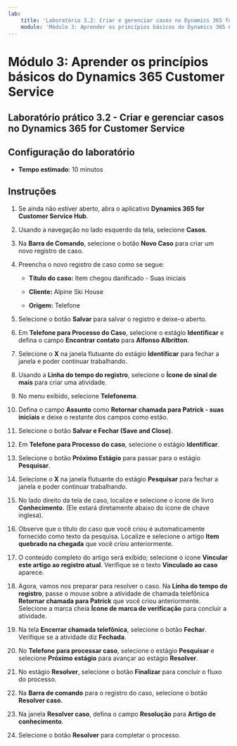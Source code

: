 ```yaml
---
lab:
    title: 'Laboratório 3.2: Criar e gerenciar casos no Dynamics 365 for Customer Service'
    module: 'Módulo 3: Aprender os princípios básicos do Dynamics 365 Customer Service'
---
```


Módulo 3: Aprender os princípios básicos do Dynamics 365 Customer Service
========================

## Laboratório prático 3.2 - Criar e gerenciar casos no Dynamics 365 for Customer Service

## Configuração do laboratório

  - **Tempo estimado**: 10 minutos

## Instruções

1. Se ainda não estiver aberto, abra o aplicativo **Dynamics 365 for Customer Service Hub**. 

2. Usando a navegação no lado esquerdo da tela, selecione **Casos**. 

3. Na **Barra de Comando**, selecione o botão **Novo Caso** para criar um novo registro de caso.

4. Preencha o novo registro de caso como se segue:

	- **Título do caso:** Item chegou danificado - Suas iniciais

	- **Cliente:** Alpine Ski House

	- **Origem:** Telefone

5. Selecione o botão **Salvar** para salvar o registro e deixe-o aberto. 

6. Em **Telefone para Processo do Caso**, selecione o estágio **Identificar** e defina o campo **Encontrar contato** para **Alfonso Albritton**. 

7. Selecione o **X** na janela flutuante do estágio **Identificar** para fechar a janela e poder continuar trabalhando. 

8. Usando a **Linha do tempo do registro**, selecione o **Ícone de sinal de mais** para criar uma atividade. 

9. No menu exibido, selecione **Telefonema**.

10. Defina o campo **Assunto** como **Retornar chamada para Patrick - suas iniciais** e deixe o restante dos campos como estão. 

11. Selecione o botão **Salvar e Fechar (Save and Close)**. 

12. Em **Telefone para Processo do caso**, selecione o estágio **Identificar**.

13. Selecione o botão **Próximo Estágio** para passar para o estágio **Pesquisar**. 

14. Selecione o **X** na janela flutuante do estágio **Pesquisar** para fechar a janela e poder continuar trabalhando. 

15. No lado direito da tela de caso, localize e selecione o ícone de livro **Conhecimento**. (Ele estará diretamente abaixo do ícone de chave inglesa).

16. Observe que o título do caso que você criou é automaticamente fornecido como texto da pesquisa. Localize e selecione o artigo **Item quebrado na chegada** que você criou anteriormente. 

17. O conteúdo completo do artigo será exibido; selecione o ícone **Vincular este artigo ao registro atual**. Verifique se o texto **Vinculado ao caso** aparece. 

18. Agora, vamos nos preparar para resolver o caso. Na **Linha do tempo do registro**, passe o mouse sobre a atividade de chamada telefônica **Retornar chamada para Patrick** que você criou anteriormente. Selecione a marca cheia **Ícone de marca de verificação** para concluir a atividade. 

19. Na tela **Encerrar chamada telefônica**, selecione o botão **Fechar**. Verifique se a atividade diz **Fechada**. 

20. No **Telefone para processar caso**, selecione o estágio **Pesquisar** e selecione **Próximo estágio** para avançar ao estágio **Resolver**. 

21. No estágio **Resolver**, selecione o botão **Finalizar** para concluir o fluxo do processo. 

22. Na **Barra de comando** para o registro do caso, selecione o botão **Resolver caso**.

23. Na janela **Resolver caso**, defina o campo **Resolução** para **Artigo de conhecimento**. 

24. Selecione o botão **Resolver** para completar o processo. 

